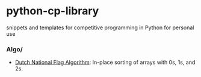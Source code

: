 # python-cp-library
snippets and templates for competitive programming in Python for personal use


### Algo/
- [Dutch National Flag Algorithm](algo/dutch_national_flag.py): In-place sorting of arrays with 0s, 1s, and 2s.